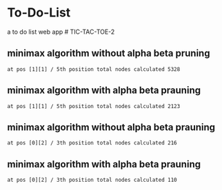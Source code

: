# To-Do-List
a to do list web app 
#   T I C - T A C - T O E - 2 

## minimax algorithm without alpha beta pruning 
    at pos [1][1] / 5th position total nodes calculated 5328

## minimax algorithm with alpha beta prauning 
    at pos [1][1] / 5th position total nodes calculated 2123

## minimax algorithm without alpha beta prauning 
    at pos [0][2] / 3th position total nodes calculated 216

## minimax algorithm with alpha beta prauning 
    at pos [0][2] / 3th position total nodes calculated 110
 
 
